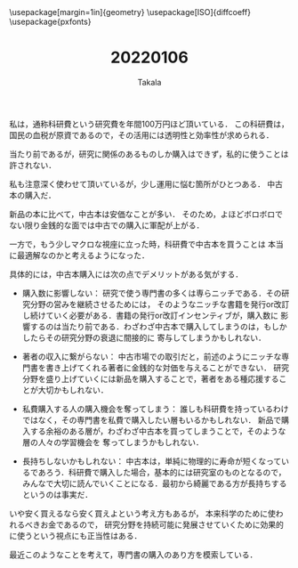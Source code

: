 ﻿---
title: 20220106
yesterday: 20220105
tomorrow: 20220107
days: 741
author: Takala
header-includes:
  - \usepackage[margin=1in]{geometry}
  - \usepackage[ISO]{diffcoeff}
  - \usepackage{pxfonts}
---


私は，通称科研費という研究費を年間100万円ほど頂いている．
この科研費は，国民の血税が原資であるので，その活用には透明性と効率性が求められる．


当たり前であるが，研究に関係のあるものしか購入はできず，私的に使うことは許されない．


私も注意深く使わせて頂いているが，少し運用に悩む箇所がひとつある．
中古本の購入だ．


新品の本に比べて，中古本は安価なことが多い．
そのため，よほどボロボロでない限り金銭的な面では中古での購入に軍配が上がる．


一方で，もう少しマクロな視座に立った時，科研費で中古本を買うことは
本当に最適解なのかと考えるようになった．

具体的には，中古本購入には次の点でデメリットがある気がする．


* 購入数に影響しない：
研究で使う専門書の多くは専らニッチである．その研究分野の営みを継続させるためには，
そのようなニッチな書籍を発行or改訂し続けていく必要がある．書籍の発行or改訂インセンティブが，購入数に
影響するのは当たり前である．わざわざ中古本で購入してしまうのは，もしかしたらその研究分野の衰退に間接的に
寄与してしまうかもしれない．


* 著者の収入に繋がらない：
中古市場での取引だと，前述のようにニッチな専門書を書き上げてくれる著者に金銭的な対価を与えることができない．
研究分野を盛り上げていくには新品を購入することで，著者をある種応援することが大切かもしれない．


* 私費購入する人の購入機会を奪ってしまう：
誰しも科研費を持っているわけではなく，その専門書を私費で購入したい層もいるかもしれない．
新品で購入する余裕のある層が，わざわざ中古本を買ってしまうことで，そのような層の人々の学習機会を
奪ってしまうかもしれない．


* 長持ちしないかもしれない：
中古本は，単純に物理的に寿命が短くなっているであろう．科研費で購入した場合，基本的には研究室のものとなるので，
みんなで大切に読んでいくことになる．最初から綺麗である方が長持ちするというのは事実だ．



いや安く買えるなら安く買えよという考え方もあるが，
本来科学のために使われるべきお金であるので，
研究分野を持続可能に発展させていくために効果的に使うという視点にも正当性はある．



最近このようなことを考えて，専門書の購入のあり方を模索している．

